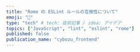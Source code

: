 ```yaml
---
title: "Rome の ESLint ルールの互換性について"
emoji: "👋"
type: "tech" # tech: 技術記事 / idea: アイデア
topics: ["JavaScript", "lint", "eslint", "rome"]
published: false
publication_name: "cybozu_frontend"
---
```

